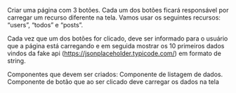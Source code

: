 Criar uma página com 3 botões. Cada um dos botões ficará responsável por carregar um recurso diferente na tela. Vamos usar os seguintes recursos: “users”, “todos” e “posts”.

Cada vez que um dos botões for clicado, deve ser informado para o usuário que a página está carregando e em seguida mostrar os 10 primeiros dados vindos da fake api (https://jsonplaceholder.typicode.com/) em formato de string.

Componentes que devem ser criados:
Componente de listagem de dados.
Componente de botão que ao ser clicado deve carregar os dados na tela
